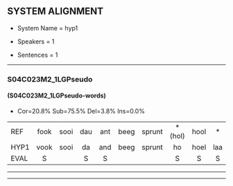 
## SYSTEM ALIGNMENT

- System Name = hyp1

- Speakers = 1

- Sentences = 1

---

### S04C023M2_1LGPseudo

#### (S04C023M2_1LGPseudo-words)

- Cor=20.8%	Sub=75.5%	Del=3.8%	Ins=0.0%

|  |  |  |  |  |  |  |  |  |  |  |  |  |  |  |  |  |  |  |  |  |  |  |  |  |  |  |  |  |  |  |  |  |  |  |  |  |  |  |  |  |  |  |  |  |  |  |  |  |  |  |  |  |  |
|:--- |:---:|:---:|:---:|:---:|:---:|:---:|:---:|:---:|:---:|:---:|:---:|:---:|:---:|:---:|:---:|:---:|:---:|:---:|:---:|:---:|:---:|:---:|:---:|:---:|:---:|:---:|:---:|:---:|:---:|:---:|:---:|:---:|:---:|:---:|:---:|:---:|:---:|:---:|:---:|:---:|:---:|:---:|:---:|:---:|:---:|:---:|:---:|:---:|:---:|:---:|:---:|:---:|:---:|
| REF | fook | sooi | dau | ant | beeg | sprunt | *(hol) | hool | * | larst | vout | zwoei | fam | * | rachts | vaap | sprieuw | keng | * | swoers | doer | plirt | jien | * | *(blaren) | blard | guul | hoekt | neeuw | noork | * | * | vid | zans | leum | *(haan) | haans | spaai | sjalt*(schaal) | * | * | heik | sank | roen | frijk | eem | schard | * | grek | * | dron | snaaf*(schaaf) | stuid |
| HYP1 | vook | sooi | da | and | beeg | sprunt | ho | hoel | laa | last | fat | zwoe | fam | re | regt | fap | sprieuw | ne | ken | zour | dour | plirt |  |  | eien | eienblarenblart | gul | hoekt | neew | nork | nor | vit | vit | zans | le | han | hans | spaai | schal | shalt | sa | hek | sank | roen | frek | éém | schark | bgrijt | grijk | dorm | droom | schaaf | stui |
| EVAL | S |  | S | S |  |  | S | S | S | S | S | S |  | S | S | S |  | S | S | S | S |  | D | D | S | S | S |  | S | S | S | S | S |  | S | S | S |  | S | S | S | S |  |  | S | S | S | S | S | S | S | S | S |
---

---
